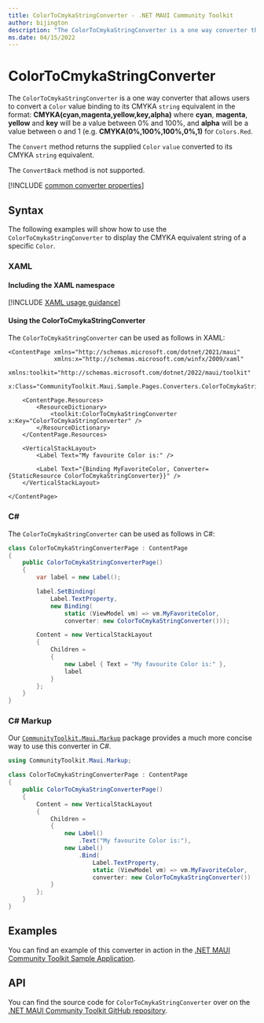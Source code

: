 ```yaml
---
title: ColorToCmykaStringConverter - .NET MAUI Community Toolkit
author: bijington
description: "The ColorToCmykaStringConverter is a one way converter that allows users to convert a Color value binding to its CMYKA string equivalent."
ms.date: 04/15/2022
---
```


# ColorToCmykaStringConverter

The `ColorToCmykaStringConverter` is a one way converter that allows users to convert a `Color` value binding to its CMYKA `string` equivalent in the format: **CMYKA(cyan,magenta,yellow,key,alpha)** where **cyan**, **magenta**, **yellow** and **key** will be a value between 0% and 100%, and **alpha** will be a value between o and 1 (e.g. **CMYKA(0%,100%,100%,0%,1)** for `Colors.Red`.

The `Convert` method returns the supplied `Color` `value` converted to its CMYKA `string` equivalent.

The `ConvertBack` method is not supported.

[!INCLUDE [common converter properties](../includes/communitytoolkit-converter.md)]

## Syntax

The following examples will show how to use the `ColorToCmykaStringConverter` to display the CMYKA equivalent string of a specific `Color`.

### XAML

#### Including the XAML namespace

[!INCLUDE [XAML usage guidance](../includes/xaml-usage.md)]

#### Using the ColorToCmykaStringConverter

The `ColorToCmykaStringConverter` can be used as follows in XAML:

```xaml
<ContentPage xmlns="http://schemas.microsoft.com/dotnet/2021/maui"
             xmlns:x="http://schemas.microsoft.com/winfx/2009/xaml"
             xmlns:toolkit="http://schemas.microsoft.com/dotnet/2022/maui/toolkit"
             x:Class="CommunityToolkit.Maui.Sample.Pages.Converters.ColorToCmykaStringConverterPage">

    <ContentPage.Resources>
        <ResourceDictionary>
            <toolkit:ColorToCmykaStringConverter x:Key="ColorToCmykaStringConverter" />
        </ResourceDictionary>
    </ContentPage.Resources>

    <VerticalStackLayout>
        <Label Text="My favourite Color is:" />

        <Label Text="{Binding MyFavoriteColor, Converter={StaticResource ColorToCmykaStringConverter}}" />
    </VerticalStackLayout>

</ContentPage>
```

### C#

The `ColorToCmykaStringConverter` can be used as follows in C#:

```csharp
class ColorToCmykaStringConverterPage : ContentPage
{
    public ColorToCmykaStringConverterPage()
    {
        var label = new Label();

        label.SetBinding(
            Label.TextProperty,
            new Binding(
                static (ViewModel vm) => vm.MyFavoriteColor,
                converter: new ColorToCmykaStringConverter()));

        Content = new VerticalStackLayout
        {
            Children =
            {
                new Label { Text = "My favourite Color is:" },
                label
            }
        };
    }
}
```

### C# Markup

Our [`CommunityToolkit.Maui.Markup`](../markup/markup.md) package provides a much more concise way to use this converter in C#.

```csharp
using CommunityToolkit.Maui.Markup;

class ColorToCmykaStringConverterPage : ContentPage
{
    public ColorToCmykaStringConverterPage()
    {
        Content = new VerticalStackLayout
        {
            Children =
            {
                new Label()
                    .Text("My favourite Color is:"),
                new Label()
                    .Bind(
                        Label.TextProperty,
                        static (ViewModel vm) => vm.MyFavoriteColor,
                        converter: new ColorToCmykaStringConverter())
            }
        };
    }
}
```

## Examples

You can find an example of this converter in action in the [.NET MAUI Community Toolkit Sample Application](https://github.com/CommunityToolkit/Maui/blob/main/samples/CommunityToolkit.Maui.Sample/Pages/Converters/ColorsConverterPage.xaml).

## API

You can find the source code for `ColorToCmykaStringConverter` over on the [.NET MAUI Community Toolkit GitHub repository](https://github.com/CommunityToolkit/Maui/blob/main/src/CommunityToolkit.Maui/Converters/ColorToStringConverter.shared.cs).

